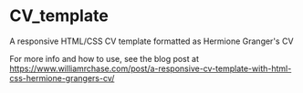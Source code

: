 # CV_template
A responsive HTML/CSS CV template formatted as Hermione Granger's CV

For more info and how to use, see the blog post at https://www.williamrchase.com/post/a-responsive-cv-template-with-html-css-hermione-grangers-cv/
